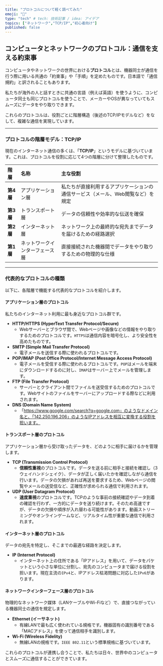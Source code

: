 ```yaml
---
title: "プロトコルについて軽く調べてみた"
emoji: "💭"
type: "tech" # tech: 技術記事 / idea: アイデア
topics: ["ネットワーク","TCP/IP","初心者向け"]
published: false
---
```


## コンピュータとネットワークのプロトコル：通信を支える約束事

コンピュータやネットワークの世界における**プロトコル**とは、機器同士が通信を行う際に用いる共通の「約束事」や「手順」を定めたものです。日本語で「通信規約」と訳されることもあります。

私たちが海外の人と話すときに共通の言語（例えば英語）を使うように、コンピュータ同士も同じプロトコルを使うことで、メーカーやOSが異なっていてもスムーズにデータをやり取りできます。

これらのプロトコルは、役割ごとに階層構造（後述のTCP/IPモデルなど）をなして、複雑な通信を実現しています。

-----

### プロトコルの階層モデル：TCP/IP

現在のインターネット通信の多くは、「**TCP/IP**」というモデルに基づいています。これは、プロトコルを役割に応じて4つの階層に分けて整理したものです。

| 階層 | 名称 | 主な役割 |
| :--- | :--- | :--- |
| **第4層** | アプリケーション層 | 私たちが直接利用するアプリケーションの通信サービス（メール、Web閲覧など）を規定 |
| **第3層** | トランスポート層 | データの信頼性や効率的な伝送を確保 |
| **第2層** | インターネット層 | ネットワーク上の最終的な宛先までデータを届けるための経路選択 |
| **第1層** | ネットワークインターフェース層 | 直接接続された機器間でデータをやり取りするための物理的な仕様 |

-----

### 代表的なプロトコルの種類

以下に、各階層で機能する代表的なプロトコルを紹介します。

#### **アプリケーション層のプロトコル**

私たちのインターネット利用に最も身近なプロトコル群です。

  * **HTTP/HTTPS (HyperText Transfer Protocol/Secure)**
      * Webサーバーとブラウザ間で、Webページや画像などの情報をやり取りするためのプロトコルです。`HTTPS`は通信内容を暗号化し、より安全性を高めたものです。
  * **SMTP (Simple Mail Transfer Protocol)**
      * 電子メールを送信する際に使われるプロトコルです。
  * **POP/IMAP (Post Office Protocol/Internet Message Access Protocol)**
      * 電子メールを受信する際に使われるプロトコルです。`POP`はメールを端末にダウンロードするのに対し、`IMAP`はサーバー上でメールを管理します。
  * **FTP (File Transfer Protocol)**
      * サーバーとクライアント間でファイルを送受信するためのプロトコルです。Webサイトのファイルをサーバーにアップロードする際などに利用されます。
  * **DNS (Domain Name System)**
      * 「https://www.google.com/search?q=google.com」のようなドメイン名と、「142.250.196.206」のようなIPアドレスを相互に変換する役割を担います。

#### **トランスポート層のプロトコル**

アプリケーション層から受け取ったデータを、どのように相手に届けるかを管理します。

  * **TCP (Transmission Control Protocol)**
      * **信頼性重視**のプロトコルです。データを送る前に相手と接続を確認し（3ウェイハンドシェイク）、データが正しく届いたかを確認しながら通信を行います。データの欠損があれば再送を要求するため、Webページの閲覧やメールの送受信など、正確性が求められる通信で利用されます。
  * **UDP (User Datagram Protocol)**
      * **速度重視**のプロトコルです。TCPのような事前の接続確認やデータ到着の確認を行わず、一方的にデータを送り続けます。そのため高速ですが、データの欠損や順序が入れ替わる可能性があります。動画ストリーミングやオンラインゲームなど、リアルタイム性が重要な通信で利用されます。

#### **インターネット層のプロトコル**

データの宛先を特定し、そこまでの最適な経路を決定します。

  * **IP (Internet Protocol)**
      * インターネット上の住所である「IPアドレス」を用いて、データをパケットという小さな単位に分割し、宛先のコンピュータまで届ける役割を担います。現在主流の`IPv4`と、IPアドレス枯渇問題に対応した`IPv6`があります。

#### **ネットワークインターフェース層のプロトコル**

物理的なネットワーク媒体（LANケーブルやWi-Fiなど）で、直接つながっている機器同士の通信を規定します。

  * **Ethernet (イーサネット)**
      * 有線LANで最も広く使われている規格です。機器固有の識別番号である「MACアドレス」を使って通信相手を識別します。
  * **Wi-Fi (Wireless Fidelity)**
      * 無線LANの規格です。`IEEE 802.11`という標準規格に基づいています。

これらのプロトコルが連携し合うことで、私たちは日々、世界中のコンピュータとスムーズに通信することができています。
